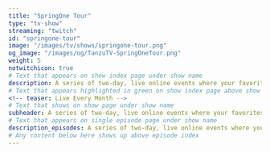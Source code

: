 ```yaml
---
title: "SpringOne Tour"
type: "tv-show"
streaming: "twitch"
id: "springone-tour"
image: "/images/tv/shows/springone-tour.png"
og_image: "/images/og/TanzuTV-SpringOneTour.png"
weight: 5
notwitchicon: true
# Text that appears on show index page under show name
description: A series of two-day, live online events where your favorites from the community go in depth on different topics at the intersection of Spring and Kubernetes. 
# Text that appears highlighted in green on show index page above show name
<!-- teaser: Live Every Month -->
# Text that shows on show page under show name
subheader: A series of two-day, live online events where your favorites from the community go in depth on different topics at the intersection of Spring and Kubernetes. Day 1 features a mix of presentations and interactive demos on Twitch. Day 2 includes hands-on workshops in groups, along with 1:1 interaction with an instructor. </p><p class='-text-bright-green fs-90'><img class='icon-gift' src='/developer/images/tv/episodes/springone-tour/gift.svg'/> Workshop attendees will receive a special edition enamel pin or sticker</p>
# Text that appears on single episode page under show name
description_episodes: A series of two-day, live online events where your favorites from the community go in depth on different topics at the intersection of Spring and Kubernetes. Day 1 features a mix of presentations and interactive demos on Twitch. Day 2 includes hands-on workshops in groups, along with 1:1 interaction with an instructor. </p><p class='-text-bright-green fs-90'><img class='icon-gift' src='/developer/images/tv/episodes/springone-tour/gift.svg'/> Workshop attendees will receive a special edition enamel pin or sticker</p>
# Any content below here shows up above episode index
---
```

<!-- Register at [SpringOne Tour](https://springonetour.io/) or watch here. -->